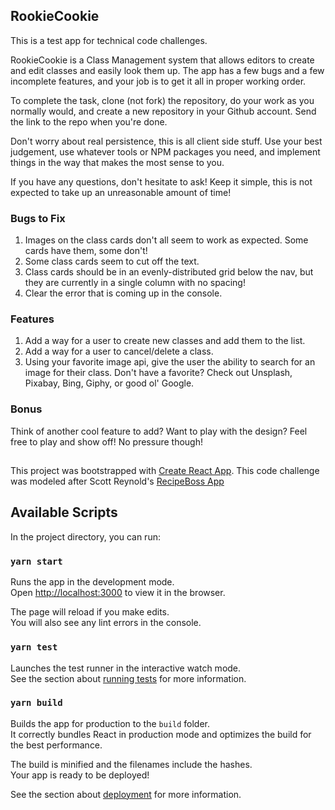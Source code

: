## RookieCookie
This is a test app for technical code challenges.

RookieCookie is a Class Management system that allows editors to create and edit classes and easily look them up. The app has a few bugs and a few incomplete features, and your job is to get it all in proper working order.

To complete the task, clone (not fork) the repository, do your work as you normally would, and create a new repository in your Github account. Send the link to the repo when you're done.

Don't worry about real persistence, this is all client side stuff. Use your best judgement, use whatever tools or NPM packages you need, and implement things in the way that makes the most sense to you.

If you have any questions, don't hesitate to ask! Keep it simple, this is not expected to take up an unreasonable amount of time!

### Bugs to Fix
1. Images on the class cards don't all seem to work as expected. Some cards have them, some don't!
2. Some class cards seem to cut off the text.
3. Class cards should be in an evenly-distributed grid below the nav, but they are currently in a single column with no spacing!
4. Clear the error that is coming up in the console. 

### Features
1. Add a way for a user to create new classes and add them to the list.
2. Add a way for a user to cancel/delete a class.
3. Using your favorite image api, give the user the ability to search for an image for their class. Don't have a favorite? Check out Unsplash, Pixabay, Bing, Giphy, or good ol' Google.

### Bonus
Think of another cool feature to add? Want to play with the design? Feel free to play and show off! No pressure though!

##

This project was bootstrapped with [Create React App](https://github.com/facebook/create-react-app).
This code challenge was modeled after Scott Reynold's [RecipeBoss App](https://github.com/scottcreynolds/recipeboss)

## Available Scripts

In the project directory, you can run:

### `yarn start`

Runs the app in the development mode.<br />
Open [http://localhost:3000](http://localhost:3000) to view it in the browser.

The page will reload if you make edits.<br />
You will also see any lint errors in the console.

### `yarn test`

Launches the test runner in the interactive watch mode.<br />
See the section about [running tests](https://facebook.github.io/create-react-app/docs/running-tests) for more information.

### `yarn build`

Builds the app for production to the `build` folder.<br />
It correctly bundles React in production mode and optimizes the build for the best performance.

The build is minified and the filenames include the hashes.<br />
Your app is ready to be deployed!

See the section about [deployment](https://facebook.github.io/create-react-app/docs/deployment) for more information.
